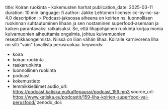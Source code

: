 title: Koiran ruokinta – kokemusten harhat
publication_date: 2025-03-11
duration: 10 min
language: fi
author: Jakke Lehtonen
license: cc-by-nc-sa-4.0
description: >
  Podcast-jaksossa aiheena on koirien ns. luonnollisen ruokinnan suhtautuminen lihaan ja sen nostaminen superfood-asemaan ja kaiken parantavaksi ratkaisuksi.
  Se, että lihapohjainen ruokinta korjaa monia kuivamuonien aiheuttamia ongelmia, johtuu kuivamuonien reseptiikkaongelmista. Niissä on liian vähän lihaa. Koiralle karnivorena liha on silti "vain" tavallista perusruokaa.
keywords:
  - koira
  - koiran ruokinta
  - raakaruokinta
  - luonnollinen ruokinta
  - podcast
  - kokemustieto
  - lemmikkieläimet
audio_url: https://podcast.katiska.eu/kaffepaussi/podcast_159.mp3
source_url: https://www.katiska.eu/podcastit/159-liha-koirien-superfood-vai-perusfood/
zenodo_doi:
